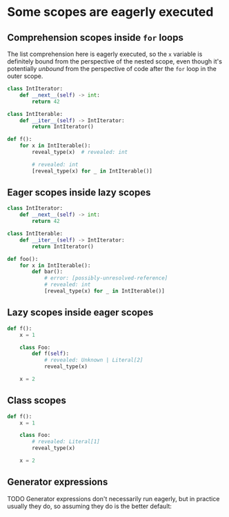 # Some scopes are eagerly executed

## Comprehension scopes inside `for` loops

The list comprehension here is eagerly executed, so the `x` variable is definitely bound
from the perspective of the nested scope, even though it's potentially *unbound* from the
perspective of code after the `for` loop in the outer scope.

```py
class IntIterator:
    def __next__(self) -> int:
        return 42

class IntIterable:
    def __iter__(self) -> IntIterator:
        return IntIterator()

def f():
    for x in IntIterable():
        reveal_type(x)  # revealed: int

        # revealed: int
        [reveal_type(x) for _ in IntIterable()]
```

## Eager scopes inside lazy scopes

```py
class IntIterator:
    def __next__(self) -> int:
        return 42

class IntIterable:
    def __iter__(self) -> IntIterator:
        return IntIterator()

def foo():
    for x in IntIterable():
        def bar():
            # error: [possibly-unresolved-reference]
            # revealed: int
            [reveal_type(x) for _ in IntIterable()]
```

## Lazy scopes inside eager scopes

```py
def f():
    x = 1

    class Foo:
        def f(self):
            # revealed: Unknown | Literal[2]
            reveal_type(x)

    x = 2
```

## Class scopes

```py
def f():
    x = 1

    class Foo:
        # revealed: Literal[1]
        reveal_type(x)

    x = 2
```
## Generator expressions

TODO Generator expressions don't necessarily run eagerly, but in practice
usually they do, so assuming they do is the better default:
